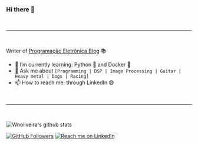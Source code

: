### Hi there 👋

<br /> 

** **
<br /> 

Writer of [Programação Eletrônica Blog](https://programacaoeletronica.wordpress.com/) 📚

- 🌱 I’m currently learning: Python :snake: and Docker :whale2:
- 💬 Ask me about `[Programming | DSP | Image Processing | Guitar | Heavy metal | Dogs | Racing]`
- 📫 How to reach me: through LinkedIn 😄

<br /> 

** **
<br /> 

![Wnoliveira's github stats](https://github-readme-stats.vercel.app/api?username=wnoliveira&show_icons=true) 



[![GitHub Followers](https://img.shields.io/github/followers/wnoliveira?style=social)](https://github.com/wnoliveira) [![Reach me on LinkedIn](https://img.shields.io/badge/LinkedIn--_.svg?style=social&logo=linkedin&link=http:///www.linkedin.com/in/wenderson-oliveira/)](https://www.linkedin.com/in/wenderson-oliveira/)
